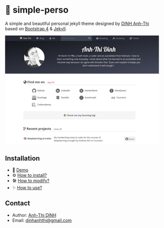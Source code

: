 # 🍒 simple-perso

A simple and beautiful personal jekyll theme designed by [DINH Anh-Thi](http://dinhanhthi.com) based on [Bootstrap 4](https://getbootstrap.com/) & [Jekyll](https://jekyllrb.com/).

![overview](./img/defaultCoverPost.jpg)

## Installation

- 🌟 [Demo](https://dinhanhthi.github.io/simple-perso/)
- ⚙ [How to install?](https://dinhanhthi.github.io/simple-perso/how-to-install)
- 🛠 [How to modify?](https://dinhanhthi.github.io/simple-perso/simple-perso/how-to-modify-this-time)
- ✨ [How to use?](https://dinhanhthi.github.io/simple-perso/how-to-use)

## Contact

- Author: [Anh-Thi DINH](http://dinhanhthi.com)
- Email: [dinhanhthi@gmail.com](mailto:dinhanhthi@gmail.com)

